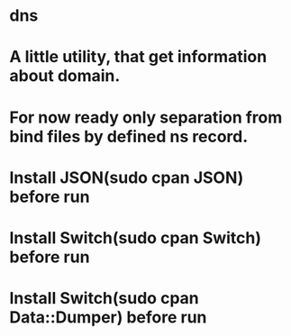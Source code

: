# dns
# A little utility, that get information about domain.
# For now ready only separation from bind files by defined ns record.
# Install JSON(sudo cpan JSON) before run
# Install Switch(sudo cpan Switch) before run
# Install Switch(sudo cpan Data::Dumper) before run
